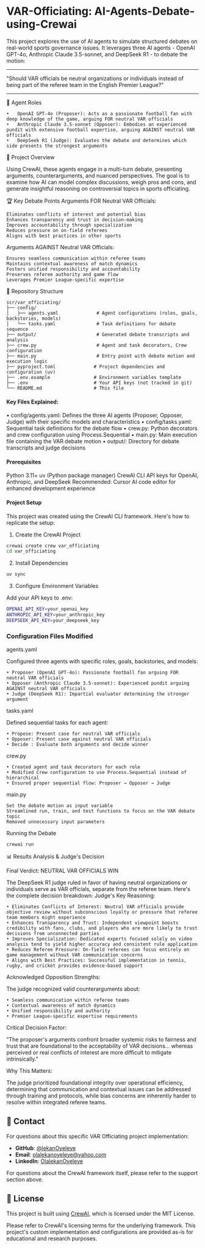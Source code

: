 # VAR-Officiating: AI-Agents-Debate-using-Crewai

This project explores the use of AI agents to simulate structured debates on real-world sports governance issues. It leverages three AI agents - OpenAI GPT-4o, Anthropic Claude 3.5-sonnet, and DeepSeek R1 - to debate the motion:
________________________________________
"Should VAR officials be neutral organizations or individuals instead of being part of the referee team in the English Premier League?"
________________________________________

🤖 Agent Roles
```
•	OpenAI GPT-4o (Proposer): Acts as a passionate football fan with deep knowledge of the game, arguing FOR neutral VAR officials
•	Anthropic Claude 3.5-sonnet (Opposer): Embodies an experienced pundit with extensive football expertise, arguing AGAINST neutral VAR officials
•	DeepSeek R1 (Judge): Evaluates the debate and determines which side presents the strongest arguments
```
🎯 Project Overview

Using CrewAI, these agents engage in a multi-turn debate, presenting arguments, counterarguments, and nuanced perspectives. The goal is to examine how AI can model complex discussions, weigh pros and cons, and generate insightful reasoning on controversial topics in sports officiating.

🏆 Key Debate Points
Arguments FOR Neutral VAR Officials:
```
Eliminates conflicts of interest and potential bias
Enhances transparency and trust in decision-making
Improves accountability through specialization
Reduces pressure on on-field referees
Aligns with best practices in other sports
```

Arguments AGAINST Neutral VAR Officials:
```
Ensures seamless communication within referee teams
Maintains contextual awareness of match dynamics
Fosters unified responsibility and accountability
Preserves referee authority and game flow
Leverages Premier League-specific expertise
```
📁 Repository Structure

```
scr/var_officiating/
├── config/
│   ├── agents.yaml              # Agent configurations (roles, goals, backstories, models)
│   └── tasks.yaml               # Task definitions for debate sequence
├── output/                      # Generated debate transcripts and analysis
├── crew.py                      # Agent and task decorators, Crew configuration
├── main.py                      # Entry point with debate motion and execution logic
├── pyproject.toml              # Project dependencies and configuration (uv)
├── .env.example                # Environment variables template
├── .env                        # Your API keys (not tracked in git)
└── README.md                   # This file
```

#### Key Files Explained:

• config/agents.yaml: Defines the three AI agents (Proposer, Opposer, Judge) with their specific models and characteristics
• config/tasks.yaml: Sequential task definitions for the debate flow
• crew.py: Python decorators and crew configuration using Process.Sequential
• main.py: Main execution file containing the VAR debate motion
• output/: Directory for debate transcripts and judge decisions



#### Prerequisites

Python 3.11+
uv (Python package manager)
CrewAI CLI
API keys for OpenAI, Anthropic, and DeepSeek
Recommended: Cursor AI code editor for enhanced development experience

#### Project Setup
This project was created using the CrewAI CLI framework. Here's how to replicate the setup:

1. Create the CrewAI Project
```bash
crewai create crew var_officiating
cd var_officiating
```
2. Install Dependencies
```bash
uv sync
```
3. Configure Environment Variables

Add your API keys to .env:

```bash
OPENAI_API_KEY=your_openai_key
ANTHROPIC_API_KEY=your_anthropic_key
DEEPSEEK_API_KEY=your_deepseek_key
```

### Configuration Files Modified

agents.yaml

Configured three agents with specific roles, goals, backstories, and models:
```
• Proposer (OpenAI GPT-4o): Passionate football fan arguing FOR neutral VAR officials
• Opposer (Anthropic Claude 3.5-sonnet): Experienced pundit arguing AGAINST neutral VAR officials
• Judge (DeepSeek R1): Impartial evaluator determining the stronger argument
```
tasks.yaml

Defined sequential tasks for each agent:
```
• Propose: Present case for neutral VAR officials
• Opposer: Present case against neutral VAR officials
• Decide : Evaluate both arguments and decide winner
```

crew.py

```
• Created agent and task decorators for each role
• Modified Crew configuration to use Process.Sequential instead of hierarchical
• Ensured proper sequential flow: Proposer → Opposer → Judge
```

main.py

```
Set the debate motion as input variable
Streamlined run, train, and test functions to focus on the VAR debate topic
Removed unnecessary input parameters
```

Running the Debate

```bash
crewai run
```

📊 Results Analysis & Judge's Decision

Final Verdict: NEUTRAL VAR OFFICIALS WIN

The DeepSeek R1 judge ruled in favor of having neutral organizations or individuals serve as VAR officials, separate from the referee team. Here's the complete decision breakdown:
Judge's Key Reasoning:
```
• Eliminates Conflicts of Interest: Neutral VAR officials provide objective review without subconscious loyalty or pressure that referee team members might experience
• Enhances Transparency and Trust: Independent viewpoint boosts credibility with fans, clubs, and players who are more likely to trust decisions from unconnected parties
• Improves Specialization: Dedicated experts focused solely on video analysis tend to yield higher accuracy and consistent rule application
• Reduces Referee Pressure: On-field referees can focus entirely on game management without VAR communication concerns
• Aligns with Best Practices: Successful implementation in tennis, rugby, and cricket provides evidence-based support
```
Acknowledged Opposition Strengths:

The judge recognized valid counterarguments about:
```
• Seamless communication within referee teams
• Contextual awareness of match dynamics
• Unified responsibility and authority
• Premier League-specific expertise requirements
```
Critical Decision Factor:

"The proposer's arguments confront broader systemic risks to fairness and trust that are foundational to the acceptability of VAR decisions... whereas perceived or real conflicts of interest are more difficult to mitigate intrinsically."

Why This Matters:

The judge prioritized foundational integrity over operational efficiency, determining that communication and contextual issues can be addressed through training and protocols, while bias concerns are inherently harder to resolve within integrated referee teams.

## 📧 Contact

For questions about this specific VAR Officiating project implementation:

- **GitHub**: [@lekanOyeleye](https://github.com/lekanOyeleye)
- **Email**: [olalekanoyeleye@yahoo.com](mailto:olalekanoyeleye@yahoo.com)
- **LinkedIn**: [OlalekanOyeleye](https://www.linkedin.com/in/olalekanoyeleye/)

For questions about the CrewAI framework itself, please refer to the support section above.

## 📄 License

This project is built using [CrewAI](https://github.com/joaomdmoura/crewai), which is licensed under the MIT License. 

Please refer to CrewAI's licensing terms for the underlying framework. This project's custom implementation and configurations are provided as-is for educational and research purposes.
